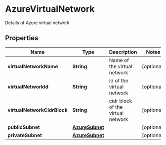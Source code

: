 

# AzureVirtualNetwork

Details of Azure virtual network

## Properties

Name | Type | Description | Notes
------------ | ------------- | ------------- | -------------
**virtualNetworkName** | **String** | Name of the virtual network |  [optional]
**virtualNetworkId** | **String** | Id of the virtual network |  [optional]
**virtualNetworkCidrBlock** | **String** | cidr block of the virtual network |  [optional]
**publicSubnet** | [**AzureSubnet**](AzureSubnet.md) |  |  [optional]
**privateSubnet** | [**AzureSubnet**](AzureSubnet.md) |  |  [optional]



